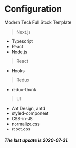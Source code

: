 # Configuration

Modern Tech Full Stack Template

> Next.js

-   Typescript
-   React
-   Node.js

> React

-   Hooks

> Redux

-   redux-thunk

> UI

-   Ant Design, antd
-   styled-component
-   CSS-in-JS
-   normalize.css
-   reset.css

##### The last update is 2020-07-31.
